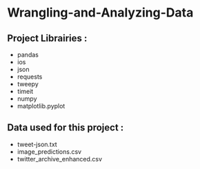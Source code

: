 # Wrangling-and-Analyzing-Data
## Project Librairies : 
- pandas
- ios 
- json 
- requests
- tweepy
- timeit 
- numpy 
- matplotlib.pyplot

## Data used for this project : 

- tweet-json.txt
- image_predictions.csv
- twitter_archive_enhanced.csv

